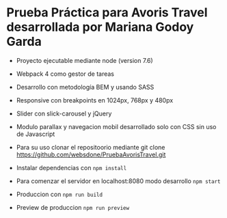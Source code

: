 # Prueba Práctica para Avoris Travel desarrollada por Mariana Godoy Garda

* Proyecto ejecutable mediante node (version 7.6)

* Webpack 4 como gestor de tareas 

* Desarrollo con metodología BEM y usando SASS

* Responsive con breakpoints en 1024px, 768px y 480px

* Slider con slick-carousel y jQuery

* Modulo parallax y navegacion mobil desarrollado solo con CSS sin uso de Javascript

* Para su uso clonar el repositoorio mediante git clone https://github.com/websdone/PruebaAvorisTravel.git
 
* Instalar dependencias con ``` npm install ```

* Para comenzar el servidor en localhost:8080 modo desarrollo ``` npm start ``` 

* Produccion con ``` npm run build ```

* Preview de produccion ``` npm run preview ```
